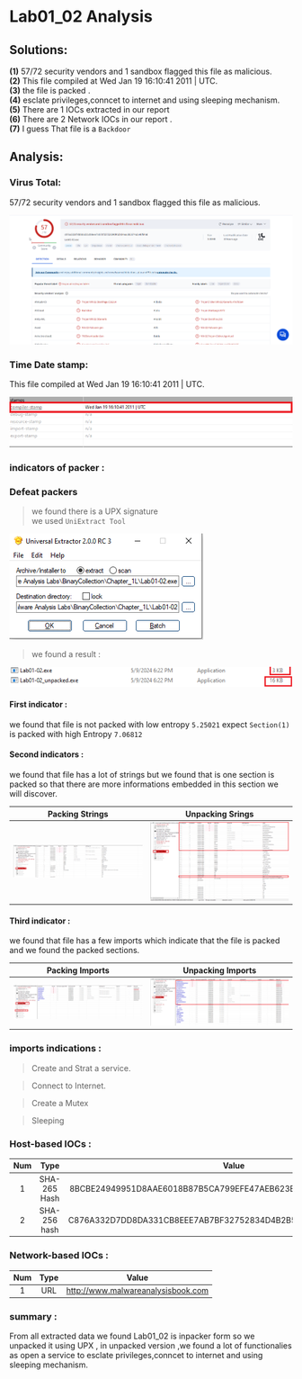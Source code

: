 # Lab01_02 Analysis
## Solutions: 
**(1)** 57/72 security vendors and 1 sandbox flagged this file as malicious.                   
**(2)** This file compiled at Wed Jan 19 16:10:41 2011 | UTC.             
**(3)** the file is packed .   
**(4)** esclate privileges,conncet to internet and using sleeping mechanism.       
**(5)** There are 1 IOCs extracted in our report    
**(6)** There are 2 Network IOCs in our report .  
**(7)** I guess That file is a `Backdoor`  
## Analysis:
### Virus Total:
57/72 security vendors and 1 sandbox flagged this file as malicious.     

![alt text](images/02_st_vt.png)

### Time Date stamp:
This file compiled at Wed Jan 19 16:10:41 2011 | UTC.   
     
![alt text](images/02_st_Date.png)

### indicators of packer :
 
 ### Defeat packers 
 > we found there is a UPX signature        
 > we used `UniExtract Tool`  

 ![alt text](images/02_st_unpacking.png)     

 > we found a result :

 ![alt text](images/02_st_after_unpacking.png)




#### First indicator :
we found that file is not packed  with low entropy `5.25021` expect `Section(1)` is packed with high Entropy `7.06812`
             
          

#### Second indicators :
we found that file has a lot of  strings but we found that is one section is packed so that there are more informations embedded  in this section we will discover.       

Packing Strings            |  Unpacking Srings
:-------------------------:|:-------------------------:
![](images/02_st_packing_strings.png)  |  ![](images/02_st_unpacking_strings.png)

#### Third indicator :
we found that file has a few imports which indicate that the file is  packed and we found the packed sections.   

Packing Imports     |  Unpacking Imports
:-------------------------:|:-------------------------:
![](images/02_st_packing_imports.png)  |  ![](images/02_st_unpacking_imports.png)
     

                 
### imports indications :
> Create and Strat a service.         

> Connect to Internet.       

> Create a Mutex                

> Sleeping

### Host-based IOCs :

| Num | Type | Value |
| :---: | :---: | :---: |
| 1 | SHA-265 Hash |8BCBE24949951D8AAE6018B87B5CA799EFE47AEB623E6E5D3665814C6D59AEAE| 
| 2 | SHA-256 hash |C876A332D7DD8DA331CB8EEE7AB7BF32752834D4B2B54EAA362674A2A48F64A6| 

### Network-based IOCs :
| Num | Type | Value |
| :---: | :---: | :---: |
| 1 | URL |http://www.malwareanalysisbook.com | 
 

### summary :
From  all extracted data we found Lab01_02 is inpacker form so we unpacked it using UPX , in unpacked version ,we found a lot of functionalies as open a service to esclate privileges,conncet to internet and using sleeping mechanism.
